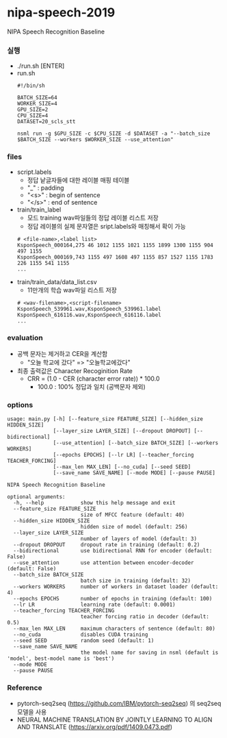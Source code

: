# nipa-speech-2019

NIPA Speech Recognition Baseline

### 실행
* ./run.sh [ENTER]
* run.sh
   ```
   #!/bin/sh

   BATCH_SIZE=64
   WORKER_SIZE=4
   GPU_SIZE=2
   CPU_SIZE=4
   DATASET=20_scls_stt

   nsml run -g $GPU_SIZE -c $CPU_SIZE -d $DATASET -a "--batch_size $BATCH_SIZE --workers $WORKER_SIZE --use_attention"
   ```

### files
* script.labels
   * 정답 낱글자들에 대한 레이블 매핑 테이블
   * "_" : padding
   * "\<s\>" : begin of sentence
   * "\</s\>" : end of sentence
* train/train_label
   * 모드 training wav파일들의 정답 레이블 리스트 저장
   * 정답 레이블의 실제 문자열은 sript.labels와 매칭해서 확이 가능
   ```
   # <file-name>,<label list>
   KsponSpeech_000164,275 46 1012 1155 1021 1155 1899 1300 1155 904 497 1155 
   KsponSpeech_000169,743 1155 497 1608 497 1155 857 1527 1155 1783 226 1155 541 1155
   ...
   ```
* train/train_data/data_list.csv
   * 11만개의 학습 wav파일 리스트 저장
   ```
   # <wav-filename>,<script-filename>
   KsponSpeech_539961.wav,KsponSpeech_539961.label
   KsponSpeech_616116.wav,KsponSpeech_616116.label
   ...
   ```
### evaluation
* 공백 문자는 제거하고 CER을 계산함
   * "오늘 학교에 갔다" => "오늘학교에갔다"
* 최종 출력값은 Character Recoginition Rate
   * CRR = (1.0 - CER (character error rate)) * 100.0
      * 100.0 : 100% 정답과 일치 (공백문자 제외)

### options

```
usage: main.py [-h] [--feature_size FEATURE_SIZE] [--hidden_size HIDDEN_SIZE]
               [--layer_size LAYER_SIZE] [--dropout DROPOUT] [--bidirectional]
               [--use_attention] [--batch_size BATCH_SIZE] [--workers WORKERS]
               [--epochs EPOCHS] [--lr LR] [--teacher_forcing TEACHER_FORCING]
               [--max_len MAX_LEN] [--no_cuda] [--seed SEED]
               [--save_name SAVE_NAME] [--mode MODE] [--pause PAUSE]

NIPA Speech Recognition Baseline

optional arguments:
  -h, --help            show this help message and exit
  --feature_size FEATURE_SIZE
                        size of MFCC feature (default: 40)
  --hidden_size HIDDEN_SIZE
                        hidden size of model (default: 256)
  --layer_size LAYER_SIZE
                        number of layers of model (default: 3)
  --dropout DROPOUT     dropout rate in training (default: 0.2)
  --bidirectional       use bidirectional RNN for encoder (default: False)
  --use_attention       use attention between encoder-decoder (default: False)
  --batch_size BATCH_SIZE
                        batch size in training (default: 32)
  --workers WORKERS     number of workers in dataset loader (default: 4)
  --epochs EPOCHS       number of epochs in training (default: 100)
  --lr LR               learning rate (default: 0.0001)
  --teacher_forcing TEACHER_FORCING
                        teacher forcing ratio in decoder (default: 0.5)
  --max_len MAX_LEN     maximum characters of sentence (default: 80)
  --no_cuda             disables CUDA training
  --seed SEED           random seed (default: 1)
  --save_name SAVE_NAME
                        the model name for saving in nsml (default is 'model', best-model name is 'best')
  --mode MODE
  --pause PAUSE
  ```
### Reference
* pytorch-seq2seq (https://github.com/IBM/pytorch-seq2seq) 의 seq2seq 모델을 사용
* NEURAL MACHINE TRANSLATION BY JOINTLY LEARNING TO ALIGN AND TRANSLATE (https://arxiv.org/pdf/1409.0473.pdf)
